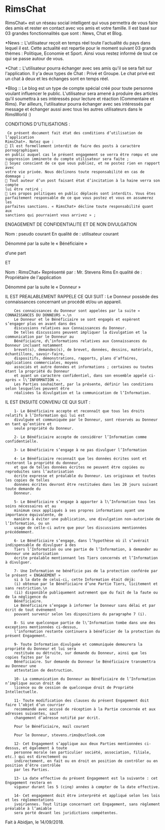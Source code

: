 # RimsChat
RimsChat+ est un réseau social intelligent qui vous permettra de vous faire des amis et rester en contact avec vos amis et votre famille. Il est basé sur 03 grandes fonctionnalités que sont : News, Chat et Blog.

*News :: L'utilisateur reçoit en temps réel toute l'actualité du pays dans lequel il est. Cette actualité est repartie pour le moment suivant 03 grands thèmes : Politique, Economie et Sport. Ainsi vous restez informé de tout ce qui se passe autour de vous.

*Chat :: L'utilisateur pourra échanger avec ses amis qu'il se sera fait sur l'application. Il y'a deux types de Chat : Privé et Groupe. Le chat privé est un chat à deux et les échanges sont en temps réel.

*Blog :: Le blog est un type de compte spécial créé pour toute personne voulant influencer le public. L'utilisateur sera amené à produire des articles qu'il soumettra à ses intéressés pour lecture et réaction (Commentaire et Rims). Par ailleurs, l'utilisateur pourra échanger avec ses intéressés par message et échanger aussi avec tous les autres utilisateurs dans le RimsWorld :)

 CONDITIONS D'UTILISATIONS :
 
     Ce présent document fait état des conditions d’utilisation de l’application
    RimsChat+. Notez que :
     Il est formellement interdit de faire des posts à caractère pornographiques
    en public auquel cas le présent engagement se verra être rompu et une
    suppression imminente du compte utilisateur sera faite ;
     Soyez conscient de ce que vous publiez, et ne postez rien en rapport avec
    votre vie privée. Nous déclinons toute responsabilité en cas de dommage ;
     Tout auteur d’un post faisant état d’incitation à la haine verra son compte
    lui être retiré ;
     Les propos politiques en public déplacés sont interdits. Vous êtes
    parfaitement responsable de ce que vous postez et vous en assumerez les
    parfaites sanctions. « RimsChat+ décline toute responsabilité quant aux
    sanctions qui pourraient vous arrivez » ;


ENGAGEMENT DE CONFIDENTIALITE ET DE NON DIVULGATION

  Nom : pseudo courant
  En qualité de : utilisateur courant

  Dénommé par la suite le « Bénéficiaire »

  d’une part

  ET

  Nom : RimsChat+
  Représenté par : Mr. Stevens Rims
  En qualité de : Propriétaire de l'application

  Dénommé par la suite le « Donneur »

  IL EST PREALABLEMENT RAPPELE CE QUI SUIT :
        Le Donneur possède des connaissances concernant un procédé et/ou un appareil.

        Ces connaissances du Donneur sont appelées par la suite « CONNAISSANCES DU DONNEURS ».\n
        Le Donneur et le Bénéficiaire se sont engagés et espèrent s’engager plus en avant dans des
        discussions relatives aux Connaissances du Donneur.
        De telles discussions peuvent impliquer la divulgation et la communication par le Donneur au
        Bénéficiaire, d\’informations relatives aux Connaissances du Donneur incluant notamment
        brevet(s), demandes(s), de brevet, données, dessins, matériels, échantillons, savoir-faire,
        dispositifs, démonstrations, rapports, plans d’affaires, applications commerciales, moyens
        associés et autre données et informations ; certaines ou toutes étant la propriété du Donneur
        et ayant un caractère confidentiel, dans son ensemble appelé ci-après « l\’INFORMATION ».
        Les Parties souhaitent, par la présente, définir les conditions selon lesquelles peuvent être
        réalisées la divulgation et la communication de l’Information.

  IL EST ENSUITE CONVENU CE QUI SUIT :
   
        1- Le Bénéficiaire accepte et reconnaît que tous les droits relatifs à l’Information qui lui est
        divulguée et communiquée par le Donneur, sont réservés au Donneur en tant qu’entière et
        seule propriété du Donneur.

        2- Le Bénéficiaire accepte de considérer l’Information comme confidentielle.

        3- Le Bénéficiaire s’engage à ne pas divulguer l’Information

        4- Le Bénéficiaire reconnaît que les données écrites sont et resteront la propriété du donneur,
        et que de telles données écrites ne peuvent être copiées ou reproduites sans l’autorisation
        écrite expresse et préalable du Donneur. Les originaux et toutes les copies de telles
        données écrites devront être restituées dans les 20 jours suivant toute demande du
        Donneur.

        5- Le Bénéficiaire s’engage à apporter à l\’Information tous les soins nécessaires et au
        minimum ceux appliqués à ses propres informations ayant une importance équivalente, de
        manière à éviter une publication, une divulgation non-autorisée de l’Information, ou un
        usage de celle-ci autre que pour les discussions mentionnées précédemment.

        6- Le Bénéficiaire s’engage, dans l’hypothèse où il s’avérait indispensable de divulguer à des
        Tiers l’Information ou une partie de l’Information, à demander au Donneur une autorisation
        écrite préalable mentionnant les Tiers concernés et l’Information à divulguer.

        7- Une Information ne bénéficie pas de la protection conférée par le présent « ENGAGEMENT »
        si à la date de celui-ci, cette Information était déjà:
        (i) obtenue par le Bénéficiaire d’une Partie Tiers, licitement et sans restriction.\n
        (ii) disponible publiquement autrement que du fait de la faute ou de la négligence du
        Bénéficiaire.
        Le Bénéficiaire s’engage à informer le Donneur sans délai et par écrit de tout événement
        pouvant survenir selon les dispositions du paragraphe 7 (i).

        8- Si une quelconque partie de l\’Information tombe dans une des exceptions mentionnées ci-dessus, 
        l’information restante continuera à bénéficier de la protection du présent Engagement.
        
        9- Toute Information divulguée et communiquée demeurera la propriété du Donneur et lui sera
        restituée ou détruite, sur demande du Donneur, ainsi que les copies faites par le
        Bénéficiaire. Sur demande du Donneur le Bénéficiaire transmettra au Donneur une
        attestation de destruction.

        10- La communication du Donneur au Bénéficiaire de l’Information n’implique aucun droit de
        licence ou de cession de quelconque droit de Propriété Intellectuelle.

        11- Toute modification des clauses du présent Engagement doit faire l’objet d’un courrier
        recommandé avec accusé de réception à la Partie concernée et aux adresses suivantes, sauf
        changement d’adresse notifié par écrit.

        Pour le Bénéficiaire, mail courant

        Pour le Donneur, stevens.rims@outlook.com

        12- Cet Engagement s’applique aux deux Parties mentionnées ci-dessus, et également à toute
        personne morale (en particulier société, association, filiale, etc.) qui est directement ou
        indirectement, en fait ou en droit en position de contrôler ou en position d’être contrôlée
        par les Parties.
        
        13- La date effective du présent Engagement est la suivante : cet Engagement restera en
        vigueur durant les 5 (cinq) années à compter de la date effective.
        
        14- Cet engagement doit être interprété et appliqué selon les lois et les réglementations
        ivoiriennes. Tout litige concernant cet Engagement, sans règlement préalable à l’amiable
        sera porté devant les juridictions compétentes.
        
  Fait à Abidjan, le 14/09/2018.

